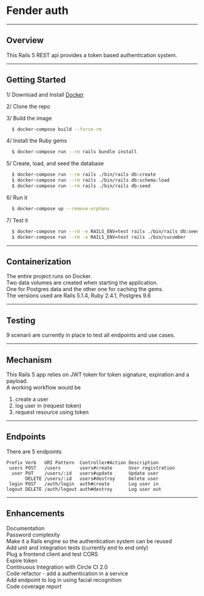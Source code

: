 # Fender auth
____
## Overview

This Rails 5 REST api provides a token based authentication system.
____
## Getting Started

1/ Download and Install [Docker](https://www.docker.com)

2/ Clone the repo

3/ Build the image

```sh
  $ docker-compose build --force-rm
```

4/ Install the Ruby gems

```sh
  $ docker-compose run --rm rails bundle install
```

5/ Create, load, and seed the database

```sh
  $ docker-compose run --rm rails ./bin/rails db:create
  $ docker-compose run --rm rails ./bin/rails db:schema:load
  $ docker-compose run --rm rails ./bin/rails db:seed
```

6/ Run it

```sh
  $ docker-compose up --remove-orphans
```

7/ Test it

```sh
  $ docker-compose run --rm -e RAILS_ENV=test rails ./bin/rails db:seed
  $ docker-compose run --rm -e RAILS_ENV=test rails ./bin/cucumber
```
____
## Containerization

  The entire project runs on Docker.  
  Two data volumes are created when starting the application.  
  One for Postgres data and the other one for caching the gems.  
  The versions used are Rails 5.1.4, Ruby 2.4.1, Postgres 9.6  
____
## Testing

  9 scenarii are currently in place to test all endpoints and use cases.
____
## Mechanism

  This Rails 5 app relies on JWT token for token signature, expiration and a payload.  
  A working workflow would be  
  1. create a user  
  2. log user in (request token)  
  3. request resource using token  
____
## Endpoints

  There are 5 endpoints
```
Prefix Verb   URI Pattern  Controller#Action Description
 users POST   /users       users#create      User registration
  user PUT    /users/:id   users#update      Update user
       DELETE /users/:id   users#destroy     Delete user
 login POST   /auth/login  auth#create       Log user in
logout DELETE /auth/logout auth#destroy      Log user out
```
____
## Enhancements

  Documentation  
  Password complexity  
  Make it a Rails engine so the authentication system can be reused  
  Add unit and integration tests (currently end to end only)  
  Plug a frontend client and test CORS  
  Expire token  
  Continuous Integration with Circle CI 2.0  
  Code refactor - add a authentication in a service  
  Add endpoint to log in using facial recognition  
  Code coverage report  
